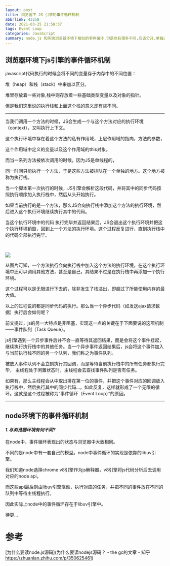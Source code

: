 ```yaml
---
layout: post
title: 浏览器下 JS 引擎的事件循环机制
abbrlink: 43258
date: 2021-03-25 21:58:37
tags: Event Loop
categories: JavaScript
summary: node.js 和传统浏览器环境下相似的事件循环,但是也有很多不同,应该分开,单独进行解析
---
```


## **浏览器环境下js引擎的事件循环机制**

javascript代码执行的时候会将不同的变量存于内存中的不同位置：

堆（heap）和栈（stack）中来加以区分。

堆里存放着一些对象,栈中则存放着一些基础类型变量以及对象的指针。 

但是我们这里说的执行栈和上面这个栈的意义却有些不同。

<hr>

当我们调用一个方法的时候，JS会生成一个与这个方法对应的执行环境（context），又叫执行上下文。

这个执行环境中存在着这个方法的私有作用域，上层作用域的指向，方法的参数，

这个作用域中定义的变量以及这个作用域的this对象。 

而当一系列方法被依次调用的时候，因为JS是单线程的，

同一时间只能执行一个方法，于是这些方法被排队在一个单独的地方。这个地方被称为执行栈。

当一个脚本第一次执行的时候，JS引擎会解析这段代码，并将其中的同步代码按照执行顺序加入执行栈中，然后从头开始执行。

如果当前执行的是一个方法，那么JS会向执行栈中添加这个方法的执行环境，然后进入这个执行环境继续执行其中的代码。

当这个执行环境中的代码 执行完毕并返回结果后，JS会退出这个执行环境并把这个执行环境销毁，回到上一个方法的执行环境。这个过程反复进行，直到执行栈中的代码全部执行完毕。

​                                                                                                                                                                                                                                                                                                                                                                                                                                                                                                                                                                                                                                                                                                                                                                                                                                                                                                                                                                                                                                                                                                                                                                                                                                                                                                                                                                                                                                                                                                                                                                                                                                                                                                                                                                                                                                                                                                                                                                                                                                                                                                                                                                                                                                                                                                                                                                                                                                                                                                                                                                                                     

<img src= 'https://pic2.zhimg.com/v2-2f761eb83b50f53d741e6aa1f15a9db1_b.webp'>

从图片可知，一个方法执行会向执行栈中加入这个方法的执行环境，在这个执行环境中还可以调用其他方法，甚至是自己，其结果不过是在执行栈中再添加一个执行环境。

这个过程可以是无限进行下去的，除非发生了栈溢出，即超过了所能使用内存的最大值。

以上的过程说的都是同步代码的执行。那么当一个异步代码（如发送ajax请求数据）执行后会如何呢？

前文提过，js的另一大特点是非阻塞，实现这一点的关键在于下面要说的这项机制——事件队列（Task Queue）。

js引擎遇到一个异步事件后并不会一直等待其返回结果，而是会将这个事件挂起，继续执行执行栈中的其他任务。当一个异步事件返回结果后，js会将这个事件加入与当前执行栈不同的另一个队列，我们称之为事件队列。

被放入事件队列不会立刻执行其回调，而是等待当前执行栈中的所有任务都执行完毕， 主线程处于闲置状态时，主线程会去查找事件队列是否有任务。

如果有，那么主线程会从中取出排在第一位的事件，并把这个事件对应的回调放入执行栈中，然后执行其中的同步代码...，如此反复，这样就形成了一个无限的循环。这就是这个过程被称为“事件循环（Event Loop）”的原因。

<hr>

## **node环境下的事件循环机制**

#### *1.与浏览器环境有何不同?*

在node中，事件循环表现出的状态与浏览器中大致相同。

不同的是node中有一套自己的模型。node中事件循环的实现是依靠的libuv引擎。

我们知道node选择chrome v8引擎作为js解释器，v8引擎将js代码分析后去调用对应的node api，

而这些api最后则由libuv引擎驱动，执行对应的任务，并把不同的事件放在不同的队列中等待主线程执行。

 因此实际上node中的事件循环存在于libuv引擎中。







待更...





## 

# 参考

[为什么要读node.js源码](为什么要读nodejs源码？ - the gc的文章 - 知乎
https://zhuanlan.zhihu.com/p/350625461)